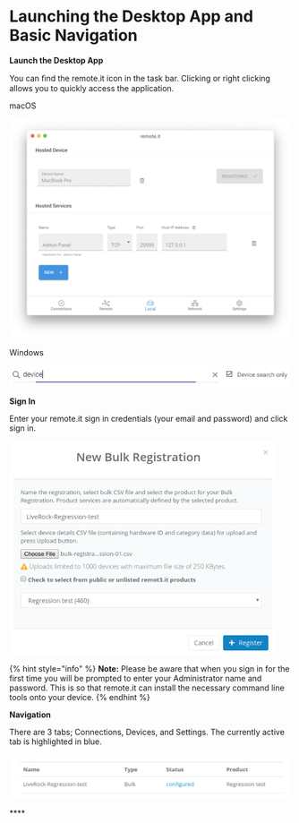 # Launching the Desktop App and Basic Navigation

**Launch the Desktop App**

You can ﬁnd the remote.it icon in the task bar. Clicking or right clicking allows you to quickly access the application.

macOS

![](../../.gitbook/assets/4.jpeg)

Windows

![](../../.gitbook/assets/image%20%28443%29.png)

**Sign In**

Enter your remote.it sign in credentials \(your email and password\) and click sign in.

![](../../.gitbook/assets/image%20%28292%29.png)

{% hint style="info" %}
**Note:** Please be aware that when you sign in for the first time you will be prompted to enter your Administrator name and password. This is so that remote.it can install the necessary command line tools onto your device. 
{% endhint %}

**Navigation**

There are 3 tabs; Connections, Devices, and Settings.  The currently active tab is highlighted in blue.

![](../../.gitbook/assets/image%20%28184%29.png)

\*\*\*\*

